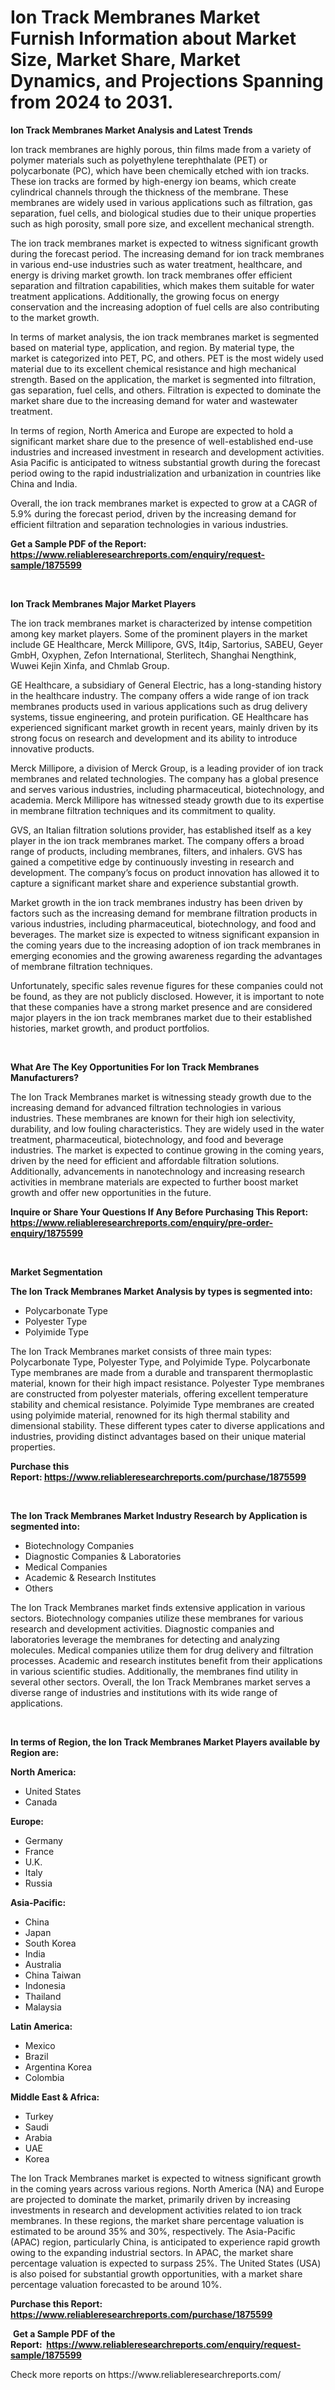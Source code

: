 <p><h1>Ion Track Membranes Market Furnish Information about Market Size, Market Share, Market Dynamics, and Projections Spanning from 2024 to 2031.</h1></p><p><strong>Ion Track Membranes Market Analysis and Latest Trends</strong></p>
<p><p>Ion track membranes are highly porous, thin films made from a variety of polymer materials such as polyethylene terephthalate (PET) or polycarbonate (PC), which have been chemically etched with ion tracks. These ion tracks are formed by high-energy ion beams, which create cylindrical channels through the thickness of the membrane. These membranes are widely used in various applications such as filtration, gas separation, fuel cells, and biological studies due to their unique properties such as high porosity, small pore size, and excellent mechanical strength.</p><p>The ion track membranes market is expected to witness significant growth during the forecast period. The increasing demand for ion track membranes in various end-use industries such as water treatment, healthcare, and energy is driving market growth. Ion track membranes offer efficient separation and filtration capabilities, which makes them suitable for water treatment applications. Additionally, the growing focus on energy conservation and the increasing adoption of fuel cells are also contributing to the market growth.</p><p>In terms of market analysis, the ion track membranes market is segmented based on material type, application, and region. By material type, the market is categorized into PET, PC, and others. PET is the most widely used material due to its excellent chemical resistance and high mechanical strength. Based on the application, the market is segmented into filtration, gas separation, fuel cells, and others. Filtration is expected to dominate the market share due to the increasing demand for water and wastewater treatment.</p><p>In terms of region, North America and Europe are expected to hold a significant market share due to the presence of well-established end-use industries and increased investment in research and development activities. Asia Pacific is anticipated to witness substantial growth during the forecast period owing to the rapid industrialization and urbanization in countries like China and India.</p><p>Overall, the ion track membranes market is expected to grow at a CAGR of 5.9% during the forecast period, driven by the increasing demand for efficient filtration and separation technologies in various industries.</p></p>
<p><strong>Get a Sample PDF of the Report:&nbsp; <a href="https://www.reliableresearchreports.com/enquiry/request-sample/1875599">https://www.reliableresearchreports.com/enquiry/request-sample/1875599</a></strong></p>
<p>&nbsp;</p>
<p><strong>Ion Track Membranes Major Market Players</strong></p>
<p><p>The ion track membranes market is characterized by intense competition among key market players. Some of the prominent players in the market include GE Healthcare, Merck Millipore, GVS, It4ip, Sartorius, SABEU, Geyer GmbH, Oxyphen, Zefon International, Sterlitech, Shanghai Nengthink, Wuwei Kejin Xinfa, and Chmlab Group.</p><p>GE Healthcare, a subsidiary of General Electric, has a long-standing history in the healthcare industry. The company offers a wide range of ion track membranes products used in various applications such as drug delivery systems, tissue engineering, and protein purification. GE Healthcare has experienced significant market growth in recent years, mainly driven by its strong focus on research and development and its ability to introduce innovative products.</p><p>Merck Millipore, a division of Merck Group, is a leading provider of ion track membranes and related technologies. The company has a global presence and serves various industries, including pharmaceutical, biotechnology, and academia. Merck Millipore has witnessed steady growth due to its expertise in membrane filtration techniques and its commitment to quality.</p><p>GVS, an Italian filtration solutions provider, has established itself as a key player in the ion track membranes market. The company offers a broad range of products, including membranes, filters, and inhalers. GVS has gained a competitive edge by continuously investing in research and development. The company’s focus on product innovation has allowed it to capture a significant market share and experience substantial growth.</p><p>Market growth in the ion track membranes industry has been driven by factors such as the increasing demand for membrane filtration products in various industries, including pharmaceutical, biotechnology, and food and beverages. The market size is expected to witness significant expansion in the coming years due to the increasing adoption of ion track membranes in emerging economies and the growing awareness regarding the advantages of membrane filtration techniques.</p><p>Unfortunately, specific sales revenue figures for these companies could not be found, as they are not publicly disclosed. However, it is important to note that these companies have a strong market presence and are considered major players in the ion track membranes market due to their established histories, market growth, and product portfolios.</p></p>
<p>&nbsp;</p>
<p><strong>What Are The Key Opportunities For Ion Track Membranes Manufacturers?</strong></p>
<p><p>The Ion Track Membranes market is witnessing steady growth due to the increasing demand for advanced filtration technologies in various industries. These membranes are known for their high ion selectivity, durability, and low fouling characteristics. They are widely used in the water treatment, pharmaceutical, biotechnology, and food and beverage industries. The market is expected to continue growing in the coming years, driven by the need for efficient and affordable filtration solutions. Additionally, advancements in nanotechnology and increasing research activities in membrane materials are expected to further boost market growth and offer new opportunities in the future.</p></p>
<p><strong>Inquire or Share Your Questions If Any Before Purchasing This Report: <a href="https://www.reliableresearchreports.com/enquiry/pre-order-enquiry/1875599">https://www.reliableresearchreports.com/enquiry/pre-order-enquiry/1875599</a></strong></p>
<p>&nbsp;</p>
<p><strong>Market Segmentation</strong></p>
<p><strong>The Ion Track Membranes Market Analysis by types is segmented into:</strong></p>
<p><ul><li>Polycarbonate Type</li><li>Polyester Type</li><li>Polyimide Type</li></ul></p>
<p><p>The Ion Track Membranes market consists of three main types: Polycarbonate Type, Polyester Type, and Polyimide Type. Polycarbonate Type membranes are made from a durable and transparent thermoplastic material, known for their high impact resistance. Polyester Type membranes are constructed from polyester materials, offering excellent temperature stability and chemical resistance. Polyimide Type membranes are created using polyimide material, renowned for its high thermal stability and dimensional stability. These different types cater to diverse applications and industries, providing distinct advantages based on their unique material properties.</p></p>
<p><strong>Purchase this Report:&nbsp;<a href="https://www.reliableresearchreports.com/purchase/1875599">https://www.reliableresearchreports.com/purchase/1875599</a></strong></p>
<p>&nbsp;</p>
<p><strong>The Ion Track Membranes Market Industry Research by Application is segmented into:</strong></p>
<p><ul><li>Biotechnology Companies</li><li>Diagnostic Companies & Laboratories</li><li>Medical Companies</li><li>Academic & Research Institutes</li><li>Others</li></ul></p>
<p><p>The Ion Track Membranes market finds extensive application in various sectors. Biotechnology companies utilize these membranes for various research and development activities. Diagnostic companies and laboratories leverage the membranes for detecting and analyzing molecules. Medical companies utilize them for drug delivery and filtration processes. Academic and research institutes benefit from their applications in various scientific studies. Additionally, the membranes find utility in several other sectors. Overall, the Ion Track Membranes market serves a diverse range of industries and institutions with its wide range of applications.</p></p>
<p>&nbsp;</p>
<p><strong>In terms of Region, the Ion Track Membranes Market Players available by Region are:</strong></p>
<p>
    <p> <strong> North America: </strong>
        <ul>
            <li>United States</li>
            <li>Canada</li>
        </ul>
        </p> 
    <p> <strong> Europe: </strong>
        <ul>
            <li>Germany</li>
            <li>France</li>
            <li>U.K.</li>
            <li>Italy</li>
            <li>Russia</li>
        </ul>
        </p> 
    <p> <strong> Asia-Pacific: </strong>
        <ul>
            <li>China</li>
            <li>Japan</li>
            <li>South Korea</li>
            <li>India</li>
            <li>Australia</li>
            <li>China Taiwan</li>
            <li>Indonesia</li>
            <li>Thailand</li>
            <li>Malaysia</li>
        </ul>
        </p> 
    <p> <strong> Latin America: </strong>
        <ul>
            <li>Mexico</li>
            <li>Brazil</li>
            <li>Argentina Korea</li>
            <li>Colombia</li>
        </ul>
        </p> 
    <p> <strong> Middle East & Africa: </strong>
        <ul>
            <li>Turkey</li>
            <li>Saudi</li>
            <li>Arabia</li>
            <li>UAE</li>
            <li>Korea</li>
        </ul>
    </p>
    </p>
<p><p>The Ion Track Membranes market is expected to witness significant growth in the coming years across various regions. North America (NA) and Europe are projected to dominate the market, primarily driven by increasing investments in research and development activities related to ion track membranes. In these regions, the market share percentage valuation is estimated to be around 35% and 30%, respectively. The Asia-Pacific (APAC) region, particularly China, is anticipated to experience rapid growth owing to the expanding industrial sectors. In APAC, the market share percentage valuation is expected to surpass 25%. The United States (USA) is also poised for substantial growth opportunities, with a market share percentage valuation forecasted to be around 10%.</p></p>
<p><strong>Purchase this Report: <a href="https://www.reliableresearchreports.com/purchase/1875599">https://www.reliableresearchreports.com/purchase/1875599</a></strong></p>
<p>&nbsp;<strong>Get a Sample PDF of the Report:&nbsp;&nbsp;<a href="https://www.reliableresearchreports.com/enquiry/request-sample/1875599">https://www.reliableresearchreports.com/enquiry/request-sample/1875599</a></strong></p>
<p><strong></strong></p>
<p>Check more reports on https://www.reliableresearchreports.com/</p>